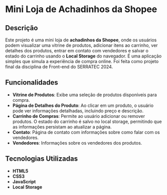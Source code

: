 # Mini Loja de Achadinhos da Shopee

## Descrição
Este projeto é uma mini loja de **achadinhos da Shopee**, onde os usuários podem visualizar uma vitrine de produtos, adicionar itens ao carrinho, ver detalhes dos produtos, entrar em contato com vendedores e salvar o estado do carrinho usando o **Local Storage** do navegador. É uma aplicação simples que simula a experiência de compra online. Foi feita como projeto final da disciplina de Front-end do SERRATEC 2024.

## Funcionalidades
- **Vitrine de Produtos**: Exibe uma seleção de produtos disponíveis para compra.
- **Página de Detalhes do Produto**: Ao clicar em um produto, o usuário pode ver informações detalhadas, incluindo preço e descrição.
- **Carrinho de Compras**: Permite ao usuário adicionar ou remover produtos. O estado do carrinho é salvo no local storage, permitindo que as informações persistam ao atualizar a página.
- **Contato**: Página de contato com informações sobre como falar com os vendedores.
- **Vendedores**: Informações sobre os vendedores dos produtos.

## Tecnologias Utilizadas
- **HTML5**
- **CSS3**
- **JavaScript**
- **Local Storage**
